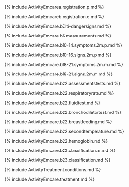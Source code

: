 {% include ActivityEmcarea.registration.p.md %}

{% include ActivityEmcareb.registration.e.md %}

{% include ActivityEmcare.b7.lti-dangersigns.md %}

{% include ActivityEmcare.b6.measurements.md %}

{% include ActivityEmcare.b10-14.symptoms.2m.p.md %}

{% include ActivityEmcare.b10-16.signs.2m.p.md %}

{% include ActivityEmcare.b18-21.symptoms.2m.m.md %}

{% include ActivityEmcare.b18-21.signs.2m.m.md %}

{% include ActivityEmcare.b22.assessmentstests.md %}

{% include ActivityEmcare.b22.respiratoryrate.md %}

{% include ActivityEmcare.b22.fluidtest.md %}

{% include ActivityEmcare.b22.bronchodilatortest.md %}

{% include ActivityEmcare.b22.breastfeeding.md %}

{% include ActivityEmcare.b22.secondtemperature.md %}

{% include ActivityEmcare.b22.hemoglobin.md %}

{% include ActivityEmcare.b23.classification.m.md %}

{% include ActivityEmcare.b23.classification.md %}

{% include ActivityTreatment.conditions.md %}

{% include ActivityEmcare.treatment.md %}


